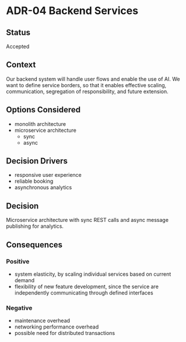# ADR-04 Backend Services

## Status
Accepted

## Context
Our backend system will handle user flows and enable the use of AI. We want to define service borders, so that it enables effective scaling, communication, segregation of responsibility, and future extension.

## Options Considered
- monolith architecture
- microservice architecture
    - sync
    - async

## Decision Drivers
- responsive user experience
- reliable booking
- asynchronous analytics

## Decision
Microservice architecture with sync REST calls and async message publishing for analytics.

## Consequences

### Positive
- system elasticity, by scaling individual services based on current demand
- flexibility of new feature development, since the service are independently communicating through defined interfaces

### Negative
- maintenance overhead
- networking performance overhead
- possible need for distributed transactions

